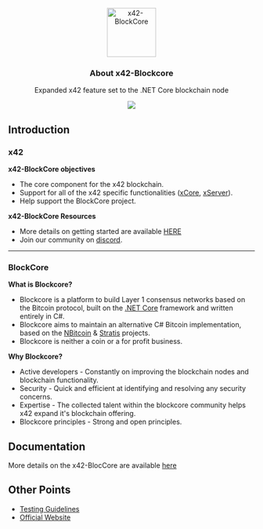 <p align="center">
  <p align="center">
    <img src="https://user-images.githubusercontent.com/41244965/83159880-bdb45380-a0c3-11ea-93d2-f029055076a9.png" height="100" alt="x42-BlockCore" />
  </p>
  <h3 align="center">
    About x42-Blockcore
  </h3>
  <p align="center">
    Expanded x42 feature set to the .NET Core blockchain node
  </p>
  <p align="center">
      <a href="https://github.com/x42protocol/x42-BlockCore/actions"><img src="https://github.com/block-core/blockcore/workflows/Build/badge.svg" /></a>
  </p>
</p>


Introduction
----------------------------

### x42

**x42-BlockCore objectives**

- The core component for the x42 blockchain.
- Support for all of the x42 specific functionalities ([xCore](https://github.com/x42protocol/xCore), [xServer](https://github.com/x42protocol/xServer)).
- Help support the BlockCore project.

**x42-BlockCore Resources**
- More details on getting started are available [HERE](Documentation/getting-started.md)
- Join our community on [discord](https://discordapp.com/invite/tdN4ue6).  
****

### BlockCore

**What is Blockcore?**
- Blockcore is a platform to build Layer 1 consensus networks based on the Bitcoin protocol, built on the [.NET Core](https://dotnet.github.io/) framework and written entirely in C#. 
- Blockcore aims to maintain an alternative C# Bitcoin implementation, based on the [NBitcoin](https://github.com/MetacoSA/NBitcoin) & [Stratis](https://github.com/stratisproject/StratisBitcoinFullNode) projects.
- Blockcore is neither a coin or a for profit business.


**Why Blockcore?**

- Active developers - Constantly on improving the blockchain nodes and blockchain functionality.
- Security - Quick and efficient at identifying and resolving any security concerns.
- Expertise - The collected talent within the blockcore community helps x42 expand it's blockchain offering.
- Blockcore principles - Strong and open principles.



Documentation
-----------
More details on the x42-BlocCore are available [here](https://github.com/x42protocol/x42-BlockCore/blob/master/Documentation)


Other Points
-------
* [Testing Guidelines](Documentation/testing-guidelines.md)
* [Official Website](https://www.x42.tech/)
